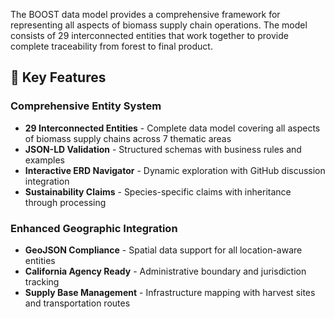 The BOOST data model provides a comprehensive framework for representing all aspects of biomass supply chain operations. The model consists of 29 interconnected entities that work together to provide complete traceability from forest to final product.

## 🌟 Key Features

### Comprehensive Entity System
- **29 Interconnected Entities** - Complete data model covering all aspects of biomass supply chains across 7 thematic areas
- **JSON-LD Validation** - Structured schemas with business rules and examples
- **Interactive ERD Navigator** - Dynamic exploration with GitHub discussion integration
- **Sustainability Claims** - Species-specific claims with inheritance through processing

### Enhanced Geographic Integration
- **GeoJSON Compliance** - Spatial data support for all location-aware entities
- **California Agency Ready** - Administrative boundary and jurisdiction tracking
- **Supply Base Management** - Infrastructure mapping with harvest sites and transportation routes